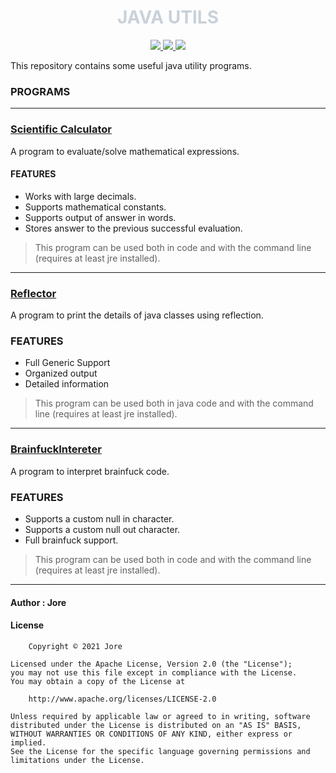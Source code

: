 <h1 align="center" style="color:#C9D1D9;">JAVA UTILS</h1>

<p align="center">
	<a href="https://github.com/jorexdeveloper/java-utils/stargazers">
		<img
			src="https://img.shields.io/github/stars/jorexdeveloper/java-utils?colorA=0D1117&colorB=58A6FF&style=for-the-badge">
	</a>
	<a href="https://github.com/jorexdeveloper/java-utils/issues">
		<img
			src="https://img.shields.io/github/issues/jorexdeveloper/java-utils?colorA=0D1117&colorB=F85149&style=for-the-badge">
	</a>
	<a href="https://github.com/jorexdeveloper/java-utils/contributors">
		<img
			src="https://img.shields.io/github/contributors/jorexdeveloper/java-utils?colorA=0D1117&colorB=2EA043&style=for-the-badge">
	</a>
</p>

This repository contains some useful java utility programs.

### PROGRAMS

---

### [Scientific Calculator](https://jorexdeveloper.github.io/JavaUtils/ScientificCalculator/)

A program to evaluate/solve mathematical expressions.

#### FEATURES

* Works with large decimals.
* Supports mathematical constants.
* Supports output of answer in words.
* Stores answer to the previous successful evaluation.

> This program can be used both in code and with the command line (requires at least jre installed).

---

### [Reflector](https://jorexdeveloper.github.io/JavaUtils/Reflector/)

A program to print the details of java classes using reflection.

### FEATURES

* Full Generic Support
* Organized output
* Detailed information

> This program can be used both in java code and with the command line (requires at least jre installed).

---

### [BrainfuckIntereter](https://jorexdeveloper.github.io/JavaUtils/BrainfuckInterpreter/)

A program to interpret brainfuck code.

### FEATURES

* Supports a custom null in character.
* Supports a custom null out character.
* Full brainfuck support.

> This program can be used both in code and with the command line (requires at least jre installed).

---

#### Author : Jore

#### License
```
    Copyright © 2021 Jore

Licensed under the Apache License, Version 2.0 (the "License");
you may not use this file except in compliance with the License.
You may obtain a copy of the License at

    http://www.apache.org/licenses/LICENSE-2.0

Unless required by applicable law or agreed to in writing, software
distributed under the License is distributed on an "AS IS" BASIS,
WITHOUT WARRANTIES OR CONDITIONS OF ANY KIND, either express or implied.
See the License for the specific language governing permissions and
limitations under the License.
```
